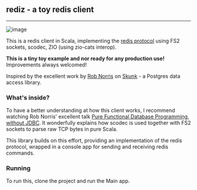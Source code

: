 ## rediz - a toy redis client
---

![image](https://user-images.githubusercontent.com/601206/68068310-f8d3eb80-fd5b-11e9-8778-bdb2c0b71f93.png)

This is a redis client in Scala, implementing the [redis protocol](https://redis.io/topics/protocol) using FS2 sockets, scodec, ZIO (using zio-cats interop).

**This is a tiny toy example and nor ready for any production use!** Improvements always welcomed!

Inspired by the excellent work by [Rob Norris](https://twitter.com/tpolecat) on [Skunk](https://github.com/tpolecat/skunk) - a Postgres data access library.

### What's inside?

To have a better understanding at how this client works, I recommend watching Rob Norris' excellent talk [Pure Functional Database Programming‚ without JDBC](https://www.youtube.com/watch?v=NJrgj1vQeAI). It wonderfully explains how scodec is used together with FS2 sockets to parse raw TCP bytes in pure Scala.

This library builds on this effort, providing an implementation of the redis protocol, wrapped in a console app for sending and receiving redis commands.

### Running

To run this, clone the project and run the Main app.